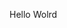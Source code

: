 Hello Wolrd




































































































































































































































































































































































































































































































































































































































































































































































































































































































































































































































































































































































































































































































































































































































































































































































































































































































































































































































































































































































































































































































































































































































































































































































































































































































































































































































































































































































































































































































































































































































































































































































































































































































































































































































































































































































